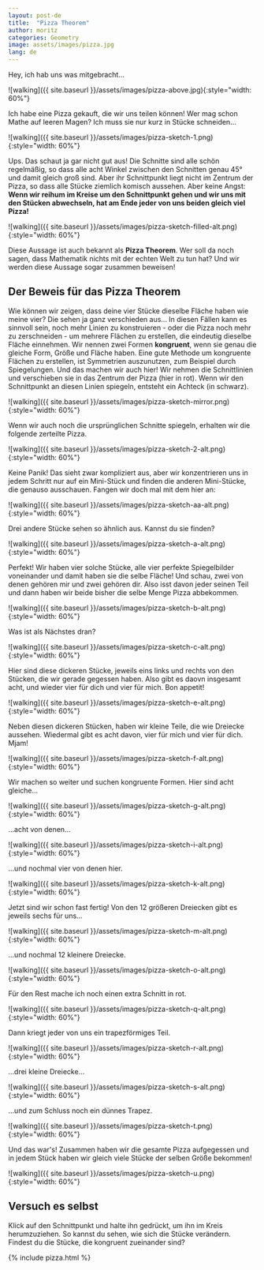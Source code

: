 ```yaml
---
layout: post-de
title:  "Pizza Theorem"
author: moritz
categories: Geometry
image: assets/images/pizza.jpg
lang: de
---
```

Hey, ich hab uns was mitgebracht…

![walking]({{ site.baseurl }}/assets/images/pizza-above.jpg){:style="width: 60%"}

Ich habe eine Pizza gekauft, die wir uns teilen können! Wer mag schon Mathe auf leeren Magen? Ich muss sie nur kurz in Stücke schneiden...

![walking]({{ site.baseurl }}/assets/images/pizza-sketch-1.png){:style="width: 60%"}

Ups. Das schaut ja gar nicht gut aus! Die Schnitte sind alle schön regelmäßig, so dass alle acht Winkel zwischen den Schnitten genau 45° und damit gleich groß sind. Aber ihr Schnittpunkt liegt nicht im Zentrum der Pizza, so dass alle Stücke ziemlich komisch aussehen. Aber keine Angst: **Wenn wir reihum im Kreise um den Schnittpunkt gehen und wir uns mit den Stücken abwechseln, hat am Ende jeder von uns beiden gleich viel Pizza!**

![walking]({{ site.baseurl }}/assets/images/pizza-sketch-filled-alt.png){:style="width: 60%"}

Diese Aussage ist auch bekannt als **Pizza Theorem**. Wer soll da noch sagen, dass Mathematik nichts mit der echten Welt zu tun hat? Und wir werden diese Aussage sogar zusammen beweisen!

## Der Beweis für das Pizza Theorem

Wie können wir zeigen, dass deine vier Stücke dieselbe Fläche haben wie meine vier? Die sehen ja ganz verschieden aus... In diesen Fällen kann es sinnvoll sein, noch mehr Linien zu konstruieren - oder die Pizza noch mehr zu zerschneiden - um mehrere Flächen zu erstellen, die eindeutig dieselbe Fläche einnehmen. Wir nennen zwei Formen **kongruent**, wenn sie genau die gleiche Form, Größe und Fläche haben. Eine gute Methode um kongruente Flächen zu erstellen, ist Symmetrien auszunutzen, zum Beispiel durch Spiegelungen. Und das machen wir auch hier! Wir nehmen die Schnittlinien und verschieben sie in das Zentrum der Pizza (hier in rot). Wenn wir den Schnittpunkt an diesen Linien spiegeln, entsteht ein Achteck (in schwarz).

![walking]({{ site.baseurl }}/assets/images/pizza-sketch-mirror.png){:style="width: 60%"}

Wenn wir auch noch die ursprünglichen Schnitte spiegeln, erhalten wir die folgende zerteilte Pizza.

![walking]({{ site.baseurl }}/assets/images/pizza-sketch-2-alt.png){:style="width: 60%"}

Keine Panik! Das sieht zwar kompliziert aus, aber wir konzentrieren uns in jedem Schritt nur auf ein Mini-Stück und finden die anderen Mini-Stücke, die genauso ausschauen. Fangen wir doch mal mit dem hier an:

![walking]({{ site.baseurl }}/assets/images/pizza-sketch-aa-alt.png){:style="width: 60%"}

Drei andere Stücke sehen so ähnlich aus. Kannst du sie finden?

![walking]({{ site.baseurl }}/assets/images/pizza-sketch-a-alt.png){:style="width: 60%"}

Perfekt! Wir haben vier solche Stücke, alle vier perfekte Spiegelbilder voneinander und damit haben sie die selbe Fläche! Und schau, zwei von denen gehören mir und zwei gehören dir. Also isst davon jeder seinen Teil und dann haben wir beide bisher die selbe Menge Pizza abbekommen.

![walking]({{ site.baseurl }}/assets/images/pizza-sketch-b-alt.png){:style="width: 60%"}

Was ist als Nächstes dran?

![walking]({{ site.baseurl }}/assets/images/pizza-sketch-c-alt.png){:style="width: 60%"}

Hier sind diese dickeren Stücke, jeweils eins links und rechts von den Stücken, die wir gerade gegessen haben. Also gibt es daovn insgesamt acht, und wieder vier für dich und vier für mich. Bon appetit!

![walking]({{ site.baseurl }}/assets/images/pizza-sketch-e-alt.png){:style="width: 60%"}

Neben diesen dickeren Stücken, haben wir kleine Teile, die wie Dreiecke aussehen. Wiedermal gibt es acht davon, vier für mich und vier für dich. Mjam!

![walking]({{ site.baseurl }}/assets/images/pizza-sketch-f-alt.png){:style="width: 60%"}

Wir machen so weiter und suchen kongruente Formen. Hier sind acht gleiche...

![walking]({{ site.baseurl }}/assets/images/pizza-sketch-g-alt.png){:style="width: 60%"}

…acht von denen...

![walking]({{ site.baseurl }}/assets/images/pizza-sketch-i-alt.png){:style="width: 60%"}

…und nochmal vier von denen hier.

![walking]({{ site.baseurl }}/assets/images/pizza-sketch-k-alt.png){:style="width: 60%"}

Jetzt sind wir schon fast fertig! Von den 12 größeren Dreiecken gibt es jeweils sechs für uns...

![walking]({{ site.baseurl }}/assets/images/pizza-sketch-m-alt.png){:style="width: 60%"}

…und nochmal 12 kleinere Dreiecke.

![walking]({{ site.baseurl }}/assets/images/pizza-sketch-o-alt.png){:style="width: 60%"}

Für den Rest mache ich noch einen extra Schnitt in rot.

![walking]({{ site.baseurl }}/assets/images/pizza-sketch-q-alt.png){:style="width: 60%"}

Dann kriegt jeder von uns ein trapezförmiges Teil.

![walking]({{ site.baseurl }}/assets/images/pizza-sketch-r-alt.png){:style="width: 60%"}

…drei kleine Dreiecke...

![walking]({{ site.baseurl }}/assets/images/pizza-sketch-s-alt.png){:style="width: 60%"}

…und zum Schluss noch ein dünnes Trapez.

![walking]({{ site.baseurl }}/assets/images/pizza-sketch-t.png){:style="width: 60%"}

Und das war's! Zusammen haben wir die gesamte Pizza aufgegessen und in jedem Stück haben wir gleich viele Stücke der selben Größe bekommen!

![walking]({{ site.baseurl }}/assets/images/pizza-sketch-u.png){:style="width: 60%"}

## Versuch es selbst
Klick auf den Schnittpunkt und halte ihn gedrückt, um ihn im Kreis herumzuziehen. So kannst du sehen, wie sich die Stücke verändern. Findest du die Stücke, die kongruent zueinander sind?

{% include pizza.html %}